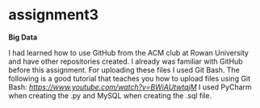 # assignment3
<b>Big Data</b>


I had learned how to use GitHub from the ACM club at Rowan University and have other repositories created. 
I already was familiar with GitHub before this assignment. For uploading these files I used Git Bash.
The following is a good tutorial that teaches you how to upload files using Git Bash: <i>https://www.youtube.com/watch?v=BWiAUtwtqjM</i>
I used PyCharm when creating the .py and MySQL when creating the .sql file. 
